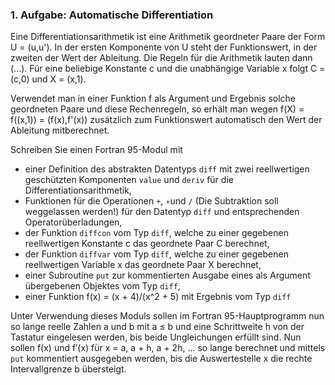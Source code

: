 ### 1. Aufgabe: Automatische Differentiation

Eine Differentiationsarithmetik ist eine Arithmetik geordneter Paare der Form U = (u,u'). In der ersten Komponente von U steht der Funktionswert, in der zweiten der Wert der Ableitung. Die Regeln für die Arithmetik lauten dann (...). Für eine beliebige Konstante c und die unabhängige Variable x folgt
 C = (c,0) und X = (x,1).

Verwendet man in einer Funktion f als Argument und Ergebnis solche geordneten Paare und diese Rechenregeln, so erhält man wegen f(X) = f((x,1)) = (f(x),f'(x)) zusätzlich zum Funktionswert automatisch den Wert der Ableitung mitberechnet.

Schreiben Sie einen Fortran 95-Modul mit
- einer Definition des abstrakten Datentyps `diff` mit zwei reellwertigen geschützten Komponenten `value` und `deriv` für die Differentiationsarithmetik,
- Funktionen für die Operationen `+`, `∗`und `/` (Die Subtraktion soll weggelassen werden!) für den Datentyp `diff` und entsprechenden Operatorüberladungen,
- der Funktion `diffcon` vom Typ `diff`, welche zu einer gegebenen reellwertigen Konstante c das geordnete Paar C berechnet,
- der Funktion `diffvar` vom Typ `diff`, welche zu einer gegebenen reellwertigen Variable x das geordnete Paar X berechnet,
- einer Subroutine `put` zur kommentierten Ausgabe eines als Argument übergebenen Objektes vom Typ `diff`,
- einer Funktion f(x) = (x + 4)/(x^2 + 5) mit Ergebnis vom Typ `diff`

Unter Verwendung dieses Moduls sollen im Fortran 95-Hauptprogramm nun so lange reelle Zahlen a und b mit a ≤ b und eine Schrittweite h von der Tastatur eingelesen werden, bis beide Ungleichungen erfüllt sind. Nun sollen f(x) und f′(x) für x = a, a + h, a + 2h, ... so lange berechnet und mittels `put` kommentiert ausgegeben werden, bis die Auswertestelle x die rechte Intervallgrenze b übersteigt.
